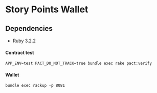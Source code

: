 # Story Points Wallet

## Dependencies

- Ruby 3.2.2

#### Contract test
```shell
APP_ENV=test PACT_DO_NOT_TRACK=true bundle exec rake pact:verify         
```

#### Wallet
```shell
bundle exec rackup -p 8081
```
